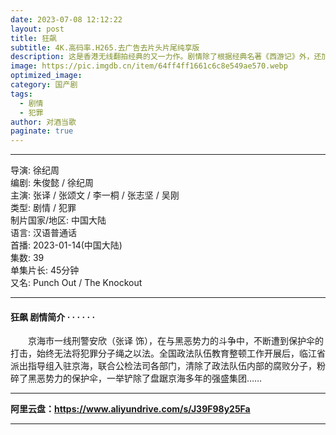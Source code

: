 ```yaml
---
date: 2023-07-08 12:12:22
layout: post
title: 狂飙
subtitle: 4K.高码率.H265.去广告去片头片尾纯享版 
description: 这是香港无线翻拍经典的又一力作。剧情除了根据经典名著《西游记》外，还加入了大量的搞笑元素，使得这一部作品在还原原著的同时，又创作出了有别于原著的另一番风味....
image: https://pic.imgdb.cn/item/64ff4ff1661c6c8e549ae570.webp
optimized_image: 
category: 国产剧
tags:  
  - 剧情
  - 犯罪
author: 对酒当歌
paginate: true
---
```


---

导演: 徐纪周  
编剧: 朱俊懿 / 徐纪周  
主演: 张译 / 张颂文 / 李一桐 / 张志坚 / 吴刚  
类型: 剧情 / 犯罪  
制片国家/地区: 中国大陆  
语言: 汉语普通话  
首播: 2023-01-14(中国大陆)  
集数: 39  
单集片长: 45分钟  
又名: Punch Out / The Knockout  

---

#### 狂飙 剧情简介 · · · · · ·

　　京海市一线刑警安欣（张译 饰），在与黑恶势力的斗争中，不断遭到保护伞的打击，始终无法将犯罪分子绳之以法。全国政法队伍教育整顿工作开展后，临江省派出指导组入驻京海，联合公检法司各部门，清除了政法队伍内部的腐败分子，粉碎了黑恶势力的保护伞，一举铲除了盘踞京海多年的强盛集团……

---

**阿里云盘：<https://www.aliyundrive.com/s/J39F98y25Fa>**

---
